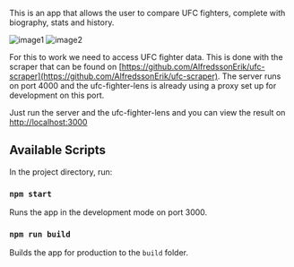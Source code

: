 This is an app that allows the user to compare UFC fighters, complete with biography, stats and history. 

![image1](https://github.com/AlfredssonErik/ufc-fighter-lens/image1.png) ![image2](https://github.com/AlfredssonErik/ufc-fighter-lens/image2.png)

For this to work we need to access UFC fighter data. This is done with the scraper that can be found on [https://github.com/AlfredssonErik/ufc-scraper](https://github.com/AlfredssonErik/ufc-scraper). The server runs on port 4000 and the ufc-fighter-lens is already using a proxy set up for development on this port.

Just run the server and the ufc-fighter-lens and you can view the result on [http://localhost:3000](http://localhost:3000)

## Available Scripts

In the project directory, run:

### `npm start`

Runs the app in the development mode on port 3000.

### `npm run build`

Builds the app for production to the `build` folder.